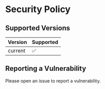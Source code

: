 # Security Policy

## Supported Versions

| Version | Supported          |
| ------- | ------------------ |
| current  | :white_check_mark: |

## Reporting a Vulnerability

Please open an issue to report a vulnerability.


